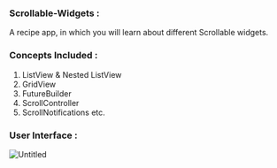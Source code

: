 ### Scrollable-Widgets :
A recipe app, in which you will learn about different Scrollable widgets.

### Concepts Included :
1. ListView & Nested ListView
2. GridView
3. FutureBuilder
4. ScrollController
5. ScrollNotifications etc.

### User Interface :
![Untitled](https://user-images.githubusercontent.com/36065206/143734022-8c7009b5-331f-4f72-90dc-43e52155bfbc.png)
